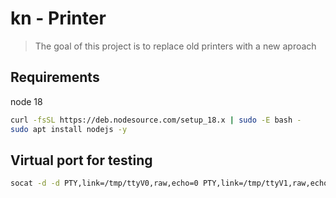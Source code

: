 # kn - Printer

> The goal of this project is to replace old printers with a new aproach

## Requirements

node 18

```bash
curl -fsSL https://deb.nodesource.com/setup_18.x | sudo -E bash -
sudo apt install nodejs -y
```

## Virtual port for testing

```bash
socat -d -d PTY,link=/tmp/ttyV0,raw,echo=0 PTY,link=/tmp/ttyV1,raw,echo=0
```
